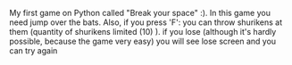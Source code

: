 My first game on Python called  "Break your space" :).
In this game you need jump over the bats. Also, if you press 'F': you can throw shurikens at them (quantity of shurikens limited (10) ).
if you lose (although it's hardly possible, because the game very easy) you will see lose screen and you can try again

